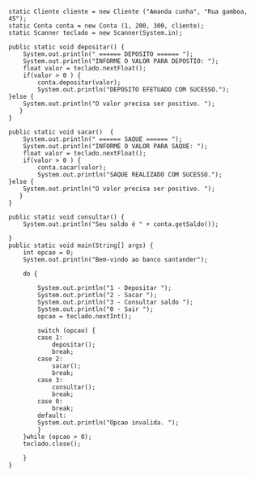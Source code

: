 	static Cliente cliente = new Cliente ("Amanda cunha", "Rua gamboa, 45");
	static Conta conta = new Conta (1, 200, 300, cliente);
	static Scanner teclado = new Scanner(System.in);
	
	public static void depositar() {
		System.out.println(" ====== DEPOSITO ====== ");
		System.out.println("INFORME O VALOR PARA DEPOSTIO: ");
		float valor = teclado.nextFloat();
		if(valor > 0 ) {
		    conta.depositar(valor);
		    System.out.println("DEPOSITO EFETUADO COM SUCESSO.");
	}else {
		System.out.println("O valor precisa ser positivo. ");
	   }
	}
	
	public static void sacar()  {
		System.out.println(" ====== SAQUE ====== ");
		System.out.println("INFORME O VALOR PARA SAQUE: ");
		float valor = teclado.nextFloat();
		if(valor > 0 ) {
		    conta.sacar(valor);
		    System.out.println("SAQUE REALIZADO COM SUCESSO.");
	}else {
		System.out.println("O valor precisa ser positivo. ");
	   }
	}

    public static void consultar() {
    	System.out.println("Seu saldo é " + conta.getSaldo());
    	
    }
	public static void main(String[] args) {
		int opcao = 0;
		System.out.println("Bem-vindo ao banco santander");
	
		do {
			
			System.out.println("1 - Depositar ");
			System.out.println("2 - Sacar ");
			System.out.println("3 - Consultar saldo ");
			System.out.println("0 - Sair ");
			opcao = teclado.nextInt();
			
			switch (opcao) {
			case 1:
				depositar();
				break;
			case 2:
				sacar();
				break;
			case 3:	
				consultar();
				break;
			case 0:
				break;
		    default:
		    System.out.println("Opcao invalida. ");
			}
		}while (opcao > 0);
		teclado.close();
		
		}
	}
